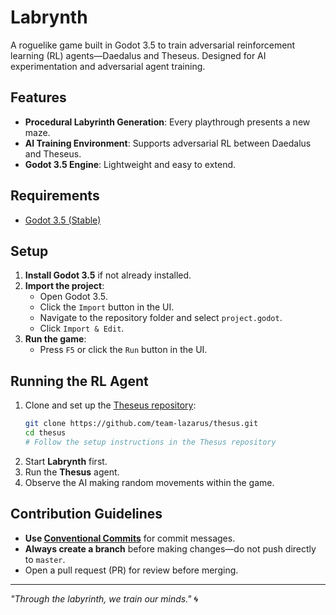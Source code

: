 # Labrynth
A roguelike game built in Godot 3.5 to train adversarial reinforcement learning (RL) agents—Daedalus and Theseus. Designed for AI experimentation and adversarial agent training.

## Features
- **Procedural Labyrinth Generation**: Every playthrough presents a new maze.
- **AI Training Environment**: Supports adversarial RL between Daedalus and Theseus.
- **Godot 3.5 Engine**: Lightweight and easy to extend.

## Requirements
- [Godot 3.5 (Stable)](https://godotengine.org/download/archive/3.5-stable/)

## Setup
1. **Install Godot 3.5** if not already installed.
2. **Import the project**:
   - Open Godot 3.5.
   - Click the `Import` button in the UI.
   - Navigate to the repository folder and select `project.godot`.
   - Click `Import & Edit`.
3. **Run the game**:
   - Press `F5` or click the `Run` button in the UI.

## Running the RL Agent
1. Clone and set up the [Theseus repository](https://github.com/team-lazarus/thesus):
   ```sh
   git clone https://github.com/team-lazarus/thesus.git
   cd thesus
   # Follow the setup instructions in the Thesus repository
   ```
2. Start **Labrynth** first.
3. Run the **Thesus** agent.
4. Observe the AI making random movements within the game.

## Contribution Guidelines
- **Use [Conventional Commits](https://www.conventionalcommits.org/en/v1.0.0/)** for commit messages.
- **Always create a branch** before making changes—do not push directly to `master`.
- Open a pull request (PR) for review before merging.

---

_"Through the labyrinth, we train our minds."_ 🌀

